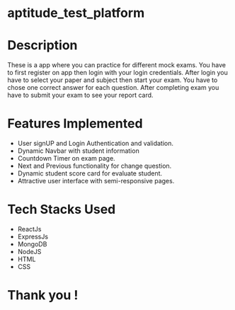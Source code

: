 # aptitude_test_platform

# Description
These is a app where you can practice for different mock exams. You have to first register on app then login with your login credentials.
After login you have to select your paper and subject then start your exam. You have to chose one correct answer for each question.
After completing exam you have to submit your exam to see your report card.

# Features Implemented
- User signUP and Login Authentication and validation.
- Dynamic Navbar with student information
- Countdown Timer on exam page.
- Next and Previous functionality for change question.
- Dynamic student score card for evaluate student.
- Attractive user interface with semi-responsive pages.

# Tech Stacks Used
- ReactJs
- ExpressJs
- MongoDB
- NodeJS
- HTML
- CSS

# Thank you !
